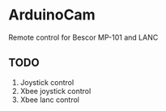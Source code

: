 # ArduinoCam

Remote control for Bescor MP-101 and LANC

## TODO

1. Joystick control
2. Xbee joystick control
3. Xbee lanc control
